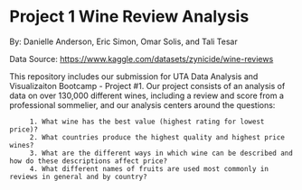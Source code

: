 # Project 1 Wine Review Analysis 

By: Danielle Anderson, Eric Simon, Omar Solis, and Tali Tesar

Data Source: https://www.kaggle.com/datasets/zynicide/wine-reviews

This repository includes our submission for UTA Data Analysis and Visualizaiton Bootcamp - Project #1. Our project consists of an analysis of data on over 130,000 different wines, including a review and score from a professional sommelier, and our analysis centers around the questions:


         1. What wine has the best value (highest rating for lowest price)?
         2. What countries produce the highest quality and highest price wines?
         3. What are the different ways in which wine can be described and how do these descriptions affect price?
         4. What different names of fruits are used most commonly in reviews in general and by country?
